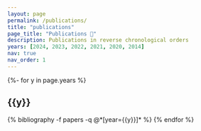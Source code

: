 ```yaml
---
layout: page
permalink: /publications/
title: "publications"
page_title: "Publications 📄"
description: Publications in reverse chronological orders
years: [2024, 2023, 2022, 2021, 2020, 2014]
nav: true
nav_order: 1
---
```

<!-- _pages/publications.md -->
<div class="publications">

{%- for y in page.years %}
  <h2 class="year">{{y}}</h2>
  {% bibliography -f papers -q @*[year={{y}}]* %}
{% endfor %}

</div>
